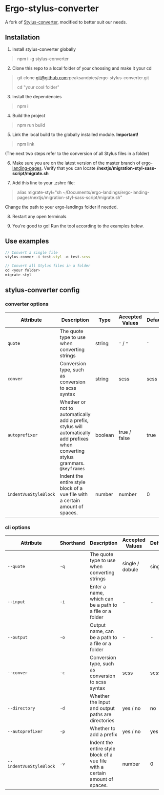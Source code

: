 # Ergo-stylus-converter

A fork of [Stylus-converter](https://github.com/txs1992/stylus-converter), modified to better suit our needs.

## Installation

1. Install stylus-converter globally


> npm i -g stylus-converter

2. Clone this repo to a local folder of your choosing and make it your cd

> git clone git@github.com:peaksandpies/ergo-stylus-converter.git  
> 
> cd "your cool folder"

3. Install the dependencies

> npm i

4. Build the project

> npm run build

5. Link the local build to the globally installed module. **Important!**

> npm link
  

(The next two steps refer to the conversion of all Stylus files in a folder)

6. Make sure you are on the latest version of the master branch of [ergo-landing-pages](https://github.com/peaksandpies/ergo-landing-pages). Verify that you can locate **/nextjs/migration-styl-sass-script/migrate.sh**

7. Add this line to your .zshrc file:

> alias migrate-styl="sh ~/Documents/ergo-landings/ergo-landing-pages/nextjs/migration-styl-sass-script/migrate.sh"

Change the path to your ergo-landings folder if needed.

8. Restart any open terminals

9. You're good to go! Run the tool according to the examples below.


## Use examples

```js
// Convert a single file
stylus-conver -i test.styl -o test.scss

// Convert all Stylus files in a folder
cd <your folder>
migrate-styl
```

## stylus-converter config

### converter options

| Attribute | Description | Type | Accepted Values | Default |
| ---- | ---- | ---- | ---- | ---- |
| `quote` | The quote type to use when converting strings | string | `'` / `"` | `'` |
| `conver` | Conversion type, such as conversion to scss syntax | string | scss | scss |
| `autoprefixer` | Whether or not to automatically add a prefix, stylus will automatically add prefixes when converting stylus grammars. `@keyframes` | boolean | true / false | true |
| `indentVueStyleBlock` | Indent the entire style block of a vue file with a certain amount of spaces. | number | number | 0 |

### cli options

| Attribute | Shorthand | Description | Accepted Values | Default |
| ---- | ---- | ---- | ---- | ---- |
| `--quote` | `-q` | The quote type to use when converting strings | single / dobule | single |
| `--input` | `-i` | Enter a name, which can be a path to a file or a folder | - | - |
| `--output` | `-o` | Output name, can be a path to a file or a folder | - | - |
| `--conver ` | `-c` | Conversion type, such as conversion to scss syntax | scss | scss |
| `--directory` | `-d` | Whether the input and output paths are directories | yes / no | no |
| `--autoprefixer` | `-p` | Whether to add a prefix | yes / no | yes |
| `--indentVueStyleBlock` | `-v` | Indent the entire style block of a vue file with a certain amount of spaces. | number | 0 |
